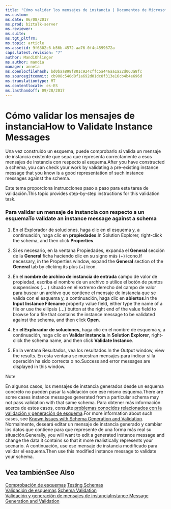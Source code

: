 ```yaml
---
title: "Cómo validar los mensajes de instancia | Documentos de Microsoft"
ms.custom: 
ms.date: 06/08/2017
ms.prod: biztalk-server
ms.reviewer: 
ms.suite: 
ms.tgt_pltfrm: 
ms.topic: article
ms.assetid: 9f6302c6-b56b-4572-aa76-0f4c4599672a
caps.latest.revision: "7"
author: MandiOhlinger
ms.author: mandia
manager: anneta
ms.openlocfilehash: bd0baa898f801c924cffc5a446aa1a22d063a8fc
ms.sourcegitcommit: cb908c540d8f1a692d01dc8f313e16cb4b4e696d
ms.translationtype: MT
ms.contentlocale: es-ES
ms.lasthandoff: 09/20/2017
---
```

# <a name="how-to-validate-instance-messages"></a><span data-ttu-id="a0454-102">Cómo validar los mensajes de instancia</span><span class="sxs-lookup"><span data-stu-id="a0454-102">How to Validate Instance Messages</span></span>
<span data-ttu-id="a0454-103">Una vez construido un esquema, puede comprobarlo si valida un mensaje de instancia existente que sepa que representa correctamente a esos mensajes de instancia con respecto al esquema.</span><span class="sxs-lookup"><span data-stu-id="a0454-103">After you have constructed a schema, you can check your work by validating a pre-existing instance message that you know is a good representation of such instance messages against the schema.</span></span>  
  
 <span data-ttu-id="a0454-104">Este tema proporciona instrucciones paso a paso para esta tarea de validación.</span><span class="sxs-lookup"><span data-stu-id="a0454-104">This topic provides step-by-step instructions for this validation task.</span></span>  
  
### <a name="to-validate-an-instance-message-against-a-schema"></a><span data-ttu-id="a0454-105">Para validar un mensaje de instancia con respecto a un esquema</span><span class="sxs-lookup"><span data-stu-id="a0454-105">To validate an instance message against a schema</span></span>  
  
1.  <span data-ttu-id="a0454-106">En el Explorador de soluciones, haga clic en el esquema y, a continuación, haga clic en **propiedades**.</span><span class="sxs-lookup"><span data-stu-id="a0454-106">In Solution Explorer, right-click the schema, and then click **Properties**.</span></span>  
  
2.  <span data-ttu-id="a0454-107">Si es necesario, en la ventana Propiedades, expanda el **General** sección de la **General** ficha haciendo clic en su signo más (+) icono.</span><span class="sxs-lookup"><span data-stu-id="a0454-107">If necessary, in the Properties window, expand the **General** section of the **General** tab by clicking its plus (+) icon.</span></span>  
  
3.  <span data-ttu-id="a0454-108">En el **nombre de archivo de instancia de entrada** campo de valor de propiedad, escriba el nombre de un archivo o utilice el botón de puntos suspensivos (**...** ) situado en el extremo derecho del campo de valor para buscar un archivo que contiene el mensaje de instancia que se valida con el esquema y, a continuación, haga clic en **abiertos**.</span><span class="sxs-lookup"><span data-stu-id="a0454-108">In the **Input Instance Filename** property value field, either type the name of a file or use the ellipsis (**...**) button at the right end of the value field to browse for a file that contains the instance message to be validated against the schema, and then click **Open**.</span></span>  
  
4.  <span data-ttu-id="a0454-109">En **el Explorador de soluciones**, haga clic en el nombre de esquema y, a continuación, haga clic en **Validar instancia**.</span><span class="sxs-lookup"><span data-stu-id="a0454-109">In **Solution Explorer**, right-click the schema name, and then click **Validate Instance**.</span></span>  
  
5.  <span data-ttu-id="a0454-110">En la ventana Resultados, vea los resultados.</span><span class="sxs-lookup"><span data-stu-id="a0454-110">In the Output window, view the results.</span></span> <span data-ttu-id="a0454-111">En esta ventana se muestran mensajes para indicar si la operación ha sido correcta o no.</span><span class="sxs-lookup"><span data-stu-id="a0454-111">Success and error messages are displayed in this window.</span></span>  
  
> [!NOTE]
>  <span data-ttu-id="a0454-112">En algunos casos, los mensajes de instancia generados desde un esquema concreto no pueden pasar la validación con ese mismo esquema.</span><span class="sxs-lookup"><span data-stu-id="a0454-112">There are some cases instance messages generated from a particular schema may not pass validation with that same schema.</span></span> <span data-ttu-id="a0454-113">Para obtener más información acerca de estos casos, consulte [problemas conocidos relacionados con la validación y generación de esquema](../core/known-issues-with-schema-generation-and-validation.md).</span><span class="sxs-lookup"><span data-stu-id="a0454-113">For more information about such cases, see [Known Issues with Schema Generation and Validation](../core/known-issues-with-schema-generation-and-validation.md).</span></span> <span data-ttu-id="a0454-114">Normalmente, deseará editar un mensaje de instancia generado y cambiar los datos que contiene para que represente de una forma más real su situación.</span><span class="sxs-lookup"><span data-stu-id="a0454-114">Generally, you will want to edit a generated instance message and change the data it contains so that it more realistically represents your scenario.</span></span> <span data-ttu-id="a0454-115">A continuación, use ese mensaje de instancia modificado para validar el esquema.</span><span class="sxs-lookup"><span data-stu-id="a0454-115">Then use this modified instance message to validate your schema.</span></span>  
  
## <a name="see-also"></a><span data-ttu-id="a0454-116">Vea también</span><span class="sxs-lookup"><span data-stu-id="a0454-116">See Also</span></span>  
 <span data-ttu-id="a0454-117">[Comprobación de esquemas](../core/testing-schemas.md) </span><span class="sxs-lookup"><span data-stu-id="a0454-117">[Testing Schemas](../core/testing-schemas.md) </span></span>  
 <span data-ttu-id="a0454-118">[Validación de esquemas](../core/schema-validation1.md) </span><span class="sxs-lookup"><span data-stu-id="a0454-118">[Schema Validation](../core/schema-validation1.md) </span></span>  
 [<span data-ttu-id="a0454-119">Validación y generación de mensajes de instancia</span><span class="sxs-lookup"><span data-stu-id="a0454-119">Instance Message Generation and Validation</span></span>](../core/instance-message-generation-and-validation.md)